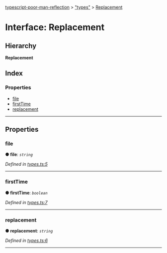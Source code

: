 [typescript-poor-man-reflection](../README.md) > ["types"](../modules/_types_.md) > [Replacement](../interfaces/_types_.replacement.md)

# Interface: Replacement

## Hierarchy

**Replacement**

## Index

### Properties

* [file](_types_.replacement.md#file)
* [firstTime](_types_.replacement.md#firsttime)
* [replacement](_types_.replacement.md#replacement)

---

## Properties

<a id="file"></a>

###  file

**● file**: *`string`*

*Defined in [types.ts:5](https://github.com/cancerberoSgx/typescript-poor-man-reflection/blob/34423be/src/types.ts#L5)*

___
<a id="firsttime"></a>

###  firstTime

**● firstTime**: *`boolean`*

*Defined in [types.ts:7](https://github.com/cancerberoSgx/typescript-poor-man-reflection/blob/34423be/src/types.ts#L7)*

___
<a id="replacement"></a>

###  replacement

**● replacement**: *`string`*

*Defined in [types.ts:6](https://github.com/cancerberoSgx/typescript-poor-man-reflection/blob/34423be/src/types.ts#L6)*

___

